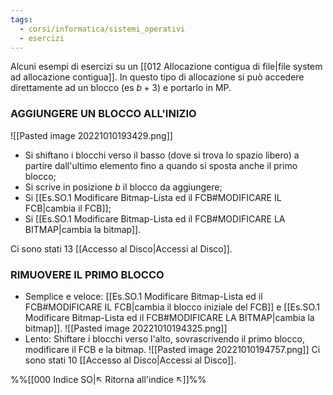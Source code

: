 ```yaml
---
tags:
  - corsi/informatica/sistemi_operativi
  - esercizi
---
```

Alcuni esempi di esercizi su un [[012 Allocazione contigua di file|file system ad allocazione contigua]].
In questo tipo di allocazione si può accedere direttamente ad un blocco (es $b+3$) e portarlo in MP.

### AGGIUNGERE UN BLOCCO ALL'INIZIO
![[Pasted image 20221010193429.png]]
- Si shiftano i blocchi verso il basso (dove si trova lo spazio libero) a partire dall'ultimo elemento fino a quando si sposta anche il primo blocco;
- Si scrive in posizione $b$ il blocco da aggiungere;
- Si [[Es.SO.1 Modificare Bitmap-Lista ed il FCB#MODIFICARE IL FCB|cambia il FCB]];
- Si [[Es.SO.1 Modificare Bitmap-Lista ed il FCB#MODIFICARE LA BITMAP|cambia la bitmap]].

Ci sono stati $13$ [[Accesso al Disco|Accessi al Disco]].

### RIMUOVERE IL PRIMO BLOCCO
- Semplice e veloce: [[Es.SO.1 Modificare Bitmap-Lista ed il FCB#MODIFICARE IL FCB|cambia il blocco iniziale del FCB]] e [[Es.SO.1 Modificare Bitmap-Lista ed il FCB#MODIFICARE LA BITMAP|cambia la bitmap]]. ![[Pasted image 20221010194325.png]]
- Lento: Shiftare i blocchi verso l'alto, sovrascrivendo il primo blocco, modificare il FCB e la bitmap. ![[Pasted image 20221010194757.png]] Ci sono stati $10$ [[Accesso al Disco|Accessi al Disco]].

%%[[000 Indice SO|↖ Ritorna all'indice ↖]]%%
